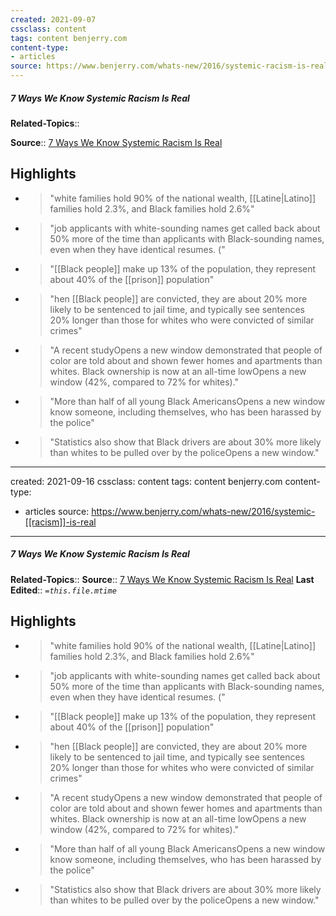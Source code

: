 ```yaml
---
created: 2021-09-07
cssclass: content
tags: content benjerry.com
content-type: 
- articles
source: https://www.benjerry.com/whats-new/2016/systemic-racism-is-real
---
```

##### 7 Ways We Know Systemic Racism Is Real
**Related-Topics**:: 

**Source**:: [7 Ways We Know Systemic Racism Is Real](https://www.benjerry.com/whats-new/2016/systemic-racism-is-real)


## Highlights
- > "white families hold 90% of the national wealth, [[Latine|Latino]] families hold 2.3%, and Black families hold 2.6%" 
- > "job applicants with white-sounding names get called back about 50% more of the time than applicants with Black-sounding names, even when they have identical resumes. (" 
- > "[[Black people]] make up 13% of the population, they represent about 40% of the [[prison]] population" 
- > "hen [[Black people]] are convicted, they are about 20% more likely to be sentenced to jail time, and typically see sentences 20% longer than those for whites who were convicted of similar crimes" 
- > "A recent studyOpens a new window demonstrated that people of color are told about and shown fewer homes and apartments than whites. Black ownership is now at an all-time lowOpens a new window (42%, compared to 72% for whites)." 
- > "More than half of all young Black AmericansOpens a new window know someone, including themselves, who has been harassed by the police" 
- > "Statistics also show that Black drivers are about 30% more likely than whites to be pulled over by the policeOpens a new window." 
---
created: 2021-09-16
cssclass: content
tags: content benjerry.com
content-type: 
- articles
source: https://www.benjerry.com/whats-new/2016/systemic-[[racism]]-is-real
---
##### 7 Ways We Know Systemic Racism Is Real
**Related-Topics**:: 
**Source**:: [7 Ways We Know Systemic Racism Is Real](https://www.benjerry.com/whats-new/2016/systemic-racism-is-real)
**Last Edited**:: *`=this.file.mtime`*

## Highlights
- > "white families hold 90% of the national wealth, [[Latine|Latino]] families hold 2.3%, and Black families hold 2.6%" 
- > "job applicants with white-sounding names get called back about 50% more of the time than applicants with Black-sounding names, even when they have identical resumes. (" 
- > "[[Black people]] make up 13% of the population, they represent about 40% of the [[prison]] population" 
- > "hen [[Black people]] are convicted, they are about 20% more likely to be sentenced to jail time, and typically see sentences 20% longer than those for whites who were convicted of similar crimes" 
- > "A recent studyOpens a new window demonstrated that people of color are told about and shown fewer homes and apartments than whites. Black ownership is now at an all-time lowOpens a new window (42%, compared to 72% for whites)." 
- > "More than half of all young Black AmericansOpens a new window know someone, including themselves, who has been harassed by the police" 
- > "Statistics also show that Black drivers are about 30% more likely than whites to be pulled over by the policeOpens a new window." 
